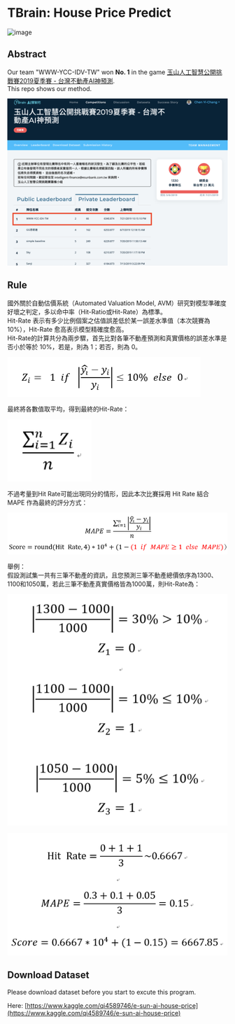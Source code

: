 # TBrain: House Price Predict

![image](https://img.shields.io/badge/python-3.6-blue.svg)

## Abstract

Our team "WWW-YCC-IDV-TW" won **No. 1** in the game [玉山人工智慧公開挑戰賽2019夏季賽 - 台灣不動產AI神預測](https://tbrain.trendmicro.com.tw/Competitions/Details/6).  
This repo shows our method.  
  
![private_leaderboard](./misc/private_leaderboard.png)

## Rule

國外關於自動估價系統（Automated Valuation Model, AVM）研究對模型準確度好壞之判定，多以命中率（Hit-Ratio或Hit-Rate）為標準。  
Hit-Rate 表示有多少比例個案之估值誤差低於某一誤差水準值（本次競賽為10%），Hit-Rate 愈高表示模型精確度愈高。  
Hit-Rate的計算共分為兩步驟，首先比對各筆不動產預測和真實價格的誤差水準是否小於等於 10%，若是，則為 1；若否，則為 0。  

![cmp6_eval1](./misc/cmp6_eval1.png)

最終將各數值取平均，得到最終的Hit-Rate：  

![cmp6_eval2](./misc/cmp6_eval2.png)

不過考量到Hit Rate可能出現同分的情形，因此本次比賽採用 Hit Rate 結合 MAPE 作為最終的評分方式：  

![cmp6_eval3](./misc/cmp6_eval3_v2.png)

舉例：  
假設測試集一共有三筆不動產的資訊，且您預測三筆不動產總價依序為1300、1100和1050萬，若此三筆不動產真實價格皆為1000萬，則Hit-Rate為：  

![cmp6_eval4](./misc/cmp6_eval4.png)

![cmp6_eval5](./misc/cmp6_eval5.png)

## Download Dataset

Please download dataset before you start to excute this program.  

Here: [https://www.kaggle.com/qi4589746/e-sun-ai-house-price](https://www.kaggle.com/qi4589746/e-sun-ai-house-price)


